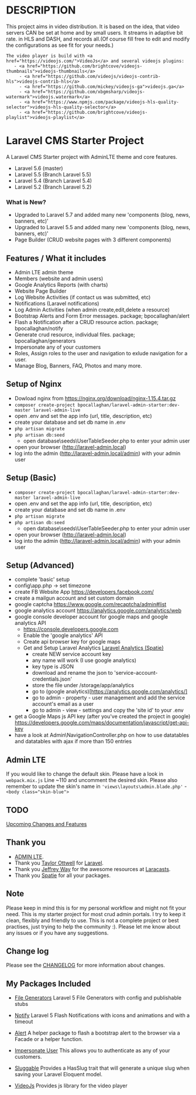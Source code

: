 # DESCRIPTION
This project aims in video distribution. It is based on the idea, that video servers CAN
be set at home and by small users.
  It streams in adaptive bit rate. in HLS and DASH, and records all.(Of course fill free to edit
		and modify the configurations as see fit for your needs.)
		
	The video player is build with <a href="https://videojs.com/">VideoJs</a> and several videojs plugins:
	   - <a href="https://github.com/brightcove/videojs-thumbnails">videojs-thumbnails</a>
		 - <a href="https://github.com/videojs/videojs-contrib-hls">videojs-contrib-hls</a>
		 - <a href="https://github.com/mickey/videojs-ga">videojs.ga</a>
		 - <a href="https://github.com/xbgmsharp/videojs-watermark">videojs.watermark</a>
		 - <a href="https://www.npmjs.com/package/videojs-hls-quality-selector">videojs-hls-quality-selector</a>
		 - <a href="https://github.com/brightcove/videojs-playlist">videojs-playlist</a>


# Laravel CMS Starter Project

A Laravel CMS Starter project with AdminLTE theme and core features.
- Laravel 5.6 (master)
- Laravel 5.5 (Branch Laravel 5.5)
- Laravel 5.4 (Branch Laravel 5.4)
- Laravel 5.2 (Branch Laravel 5.2)

<!-- [Preview project here](http://bpocallaghan.co.za)
- User: github@bpocallaghan.co.za
- Password: github -->

### What is New?
- Upgraded to Laravel 5.7 and added many new 'components (blog, news, banners, etc)'
- Upgraded to Laravel 5.5 and added many new 'components (blog, news, banners, etc)'
- Page Builder (CRUD website pages with 3 different components)

## Features / What it includes
- Admin LTE admin theme
- Members (website and admin users)
- Google Analytics Reports (with charts)
- Website Page Builder
- Log Website Activities (if contact us was submitted, etc)
- Notifications (Laravel notifications)
- Log Admin Activities (when admin create,edit,delete a resource)
- Bootstrap Alerts and Form Error messages. package; bpocallaghan/alert
- Flash a Notification after a CRUD resource action. package; bpocallaghan/notify
- Generate crud resource, individual files. package; bpocallaghan/generators
- Impersonate any of your customers
- Roles, Assign roles to the user and navigation to exlude navigation for a user.
- Manage Blog, Banners, FAQ, Photos and many more.

## Setup of Nginx
- Dowload nginx from https://nginx.org/download/nginx-1.15.4.tar.gz
- ```composer create-project bpocallaghan/laravel-admin-starter:dev-master laravel-admin-live```
- open .env and set the app info (url, title, description, etc)
- create your database and set db name in .env
- ```php artisan migrate```
- ```php artisan db:seed```
	- open database\seeds\UserTableSeeder.php to enter your admin user
- open your browser (http://laravel-admin.local)
- log into the admin (http://laravel-admin.local/admin) with your admin user



## Setup (Basic)
- ```composer create-project bpocallaghan/laravel-admin-starter:dev-master laravel-admin-live```
- open .env and set the app info (url, title, description, etc)
- create your database and set db name in .env
- ```php artisan migrate```
- ```php artisan db:seed```
	- open database\seeds\UserTableSeeder.php to enter your admin user
- open your browser (http://laravel-admin.local)
- log into the admin (http://laravel-admin.local/admin) with your admin user

## Setup (Advanced)
- complete 'basic' setup
- config\app.php -> set timezone
- create FB Website App https://developers.facebook.com/
- create a mailgun account and set custom domain
- google captcha https://www.google.com/recaptcha/admin#list
- google analytics account https://analytics.google.com/analytics/web
- google console developer account for google maps and google analytics API
    - https://console.developers.google.com
    - Enable the 'google analytics' API
	- Create api browser key for google maps
	- Get and Setup Laravel Analytics [Laravel Analytics (Spatie)](https://github.com/spatie/laravel-analytics/tree/3.1.0)
        - create NEW service account key
        - any name will work (I use google analytics)
        - key type is JSON
        - download and rename the json to 'service-account-credentials.json'
        - store the file under /storage/app/analytics
        - go to (google analytics)[https://analytics.google.com/analytics/]
        - go to admin - property - user management and add the service account's email as a user
        - go to admin - view - settings and copy the 'site id' to your .env
- get a Google Maps js API key (after you've created the project in google) https://developers.google.com/maps/documentation/javascript/get-api-key
- have a look at Admin\NavigationController.php on how to use datatables and datatables with ajax if more than 150 entries

## Admin LTE
If you would like to change the default skin.
Please have a look in `webpack.mix.js` Line ~110 and uncomment the desired skin.
Please also remember to update the skin's name in `'views\layouts\admin.blade.php'` - `<body class="skin-blue">`

## TODO
[Upcoming Changes and Features](https://github.com/bpocallaghan/laravel-admin-starter/blob/master/TODO.md)

## Thank you
- [ADMIN LTE](https://github.com/almasaeed2010/AdminLTE).
- Thank you [Taylor Ottwell](https://github.com/taylorotwell) for [Laravel](http://laravel.com/).
- Thank you [Jeffrey Way](https://github.com/JeffreyWay) for the awesome resources at [Laracasts](https://laracasts.com/).
- Thank you [Spatie](https://github.com/spatie) for all your packages.

## Note
Please keep in mind this is for my personal workflow and might not fit your need.
This is my starter project for most crud admin portals.
I try to keep it clean, flexibly and friendly to use. This is not a complete project or best practises, just trying to help the community :).
Please let me know about any issues or if you have any suggestions.

## Change log
Please see the [CHANGELOG](http://bpocallaghan.co.za/changelog) for more information about changes.

## My Packages Included
- [File Generators](https://github.com/bpocallaghan/generators) Laravel 5 File Generators with config and publishable stubs
- [Notify](https://github.com/bpocallaghan/notify) Laravel 5 Flash Notifications with icons and animations and with a timeout
- [Alert](https://github.com/bpocallaghan/alert) A helper package to flash a bootstrap alert to the browser via a Facade or a helper function.
- [Impersonate User](https://github.com/bpocallaghan/impersonate) This allows you to authenticate as any of your customers.
- [Sluggable](https://github.com/bpocallaghan/sluggable) Provides a HasSlug trait that will generate a unique slug when saving your Laravel Eloquent model.

- [VideoJs](https://videojs.com/) Provides js library for the video player

